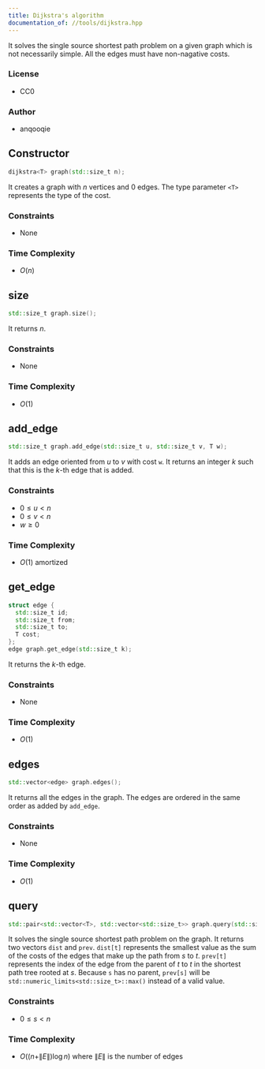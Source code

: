 ```yaml
---
title: Dijkstra's algorithm
documentation_of: //tools/dijkstra.hpp
---
```


It solves the single source shortest path problem on a given graph which is not necessarily simple.
All the edges must have non-nagative costs.

### License
- CC0

### Author
- anqooqie

## Constructor
```cpp
dijkstra<T> graph(std::size_t n);
```

It creates a graph with $n$ vertices and $0$ edges.
The type parameter `<T>` represents the type of the cost.

### Constraints
- None

### Time Complexity
- $O(n)$

## size
```cpp
std::size_t graph.size();
```

It returns $n$.

### Constraints
- None

### Time Complexity
- $O(1)$

## add_edge
```cpp
std::size_t graph.add_edge(std::size_t u, std::size_t v, T w);
```

It adds an edge oriented from $u$ to $v$ with cost `w`.
It returns an integer $k$ such that this is the $k$-th edge that is added.

### Constraints
- $0 \leq u < n$
- $0 \leq v < n$
- $w \geq 0$

### Time Complexity
- $O(1)$ amortized

## get_edge
```cpp
struct edge {
  std::size_t id;
  std::size_t from;
  std::size_t to;
  T cost;
};
edge graph.get_edge(std::size_t k);
```

It returns the $k$-th edge.

### Constraints
- None

### Time Complexity
- $O(1)$

## edges
```cpp
std::vector<edge> graph.edges();
```

It returns all the edges in the graph.
The edges are ordered in the same order as added by `add_edge`.

### Constraints
- None

### Time Complexity
- $O(1)$

## query
```cpp
std::pair<std::vector<T>, std::vector<std::size_t>> graph.query(std::size_t s);
```

It solves the single source shortest path problem on the graph.
It returns two vectors `dist` and `prev`.
`dist[t]` represents the smallest value as the sum of the costs of the edges that make up the path from $s$ to $t$.
`prev[t]` represents the index of the edge from the parent of $t$ to $t$ in the shortest path tree rooted at $s$.
Because `s` has no parent, `prev[s]` will be `std::numeric_limits<std::size_t>::max()` instead of a valid value.

### Constraints
- $0 \leq s < n$

### Time Complexity
- $O((n + \|E\|) \log n)$ where $\|E\|$ is the number of edges
